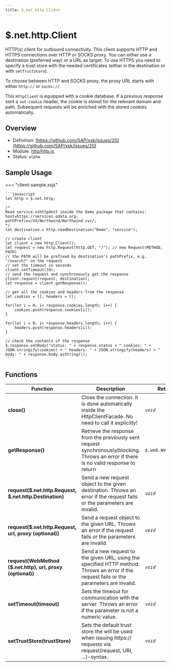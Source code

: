 ```yaml
---
title: $.net.http.Client
---
```


$.net.http.Client
===

HTTP(s) client for outbound connectivity. This client supports HTTP and HTTPS connections over HTTP or SOCKS proxy. You can either use a destination (preferred way) or a URL as target. To use HTTPS you need to specify a trust store with the needed certificates (either in the destination or with `setTrustStore`).

To choose between HTTP and SOCKS proxy, the proxy URL starts with either `http://` or `socks://`.

This `HttpClient` is equipped with a cookie database. If a previous response sent a `set-cookie` header, the cookie is stored for the relevant domain and path. Subsequent requests will be enriched with the stored cookies automatically.

## Overview

- Definition: [https://github.com/SAP/xsk/issues/20](https://github.com/SAP/xsk/issues/20)
- Module: [http/http.js](https://github.com/SAP/xsk/tree/main/modules/api/api-xsjs/src/main/resources/META-INF/dirigible/xsk/http/http.js)
- Status: `alpha`

## Sample Usage

=== "client-sample.xsjs"

    ```javascript
    let http = $.net.http;

    /*
    Read service.xshttpdest inside the Demo package that contains:
    host=https://services.odata.org;
    pathPrefix=/V4/Northwind/Northwind.svc/;
    */
    let destination = http.readDestination("Demo", "service");

    // create client
    let client = new http.Client();
    let request = new http.Request(http.GET, "/"); // new Request(METHOD, PATH)
    // the PATH will be prefixed by destination's pathPrefix, e.g. "/search?" on the request
    // set the timeout in seconds
    client.setTimeout(10);
    // send the request and synchronously get the response
    client.request(request, destination);
    let response = client.getResponse();

    // get all the cookies and headers from the response
    let cookies = [], headers = [];

    for(let i = 0; i< response.cookies.length; i++) {
        cookies.push(response.cookies[i]);
    }

    for(let i = 0; i< response.headers.length; i++) {
        headers.push(response.headers[i]);
    }

    // check the contents of the response
    $.response.setBody("status: " + response.status + " cookies: " + JSON.stringify(cookies) + " headers: " + JSON.stringify(headers) + " body: " + response.body.asString());
    ```

## Functions

| Function                                                   | Description                                                                                                                               | Returns               |
|------------------------------------------------------------|-------------------------------------------------------------------------------------------------------------------------------------------|-----------------------|
| **close()**                                                | Close the connection. It is done automatically inside the HttpClientFacade. No need to call it explicitly!                                | _`void`_              |
| **getResponse()**                                          | Retrieve the response from the previously sent request synchronously/blocking. Throws an error if there is no valid response to return    | _`$.web.WebResponse`_ |
| **request($.net.http.Request, $.net.http.Destination)**    | Send a new request object to the given destination. Throws an error if the request fails or the parameters are invalid.                   | _`void`_              |
| **request($.net.http.Request, url, proxy (optional))**     | Send a request object to the given URL. Throws an error if the request fails or the parameters are invalid.                               | _`void`_              |
| **request(WebMethod ($.net.http), url, proxy (optional))** | Send a new request to the given URL, using the specified HTTP method. Throws an error if the request fails or the parameters are invalid. | _`void`_              |
| **setTimeout(timeout)**                                    | Sets the timeout for communication with the server. Throws an error if the parameter is not a numeric value.                              | _`void`_              |
| **setTrustStore(trustStore)**                              | Sets the default trust store the will be used when issuing https:// requests via request(request, URI, ...)-syntax.                       | _`void`_              |
